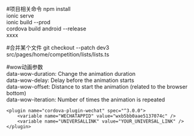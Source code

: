 #项目相关命令npm install  ionic serve  ionic build --prod  cordova build android --release  xxxx  #合并某个文件git checkout --patch dev3 src/pages/home/competition/lists/lists.ts #wow动画参数  data-wow-duration: Change the animation duration  data-wow-delay: Delay before the animation starts  data-wow-offset: Distance to start the animation (related to the browser bottom)  data-wow-iteration: Number of times the animation is repeated      <plugin name="cordova-plugin-wechat" spec="^3.0.0">        <variable name="WECHATAPPID" value="wxb5bb0aae5137074c" />        <variable name="UNIVERSALLINK" value="YOUR_UNIVERSAL_LINK" />    </plugin>